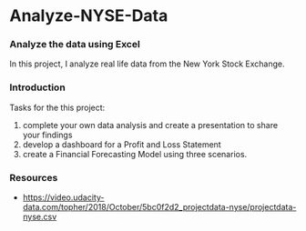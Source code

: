 # Analyze-NYSE-Data
### Analyze the data using Excel
In this project, I analyze real life data from the New York Stock Exchange.

### Introduction
Tasks for the this project:
1) complete your own data analysis and create a presentation to share your findings
2) develop a dashboard for a Profit and Loss Statement 
3) create a Financial Forecasting Model using three scenarios. 


### Resources 
   - https://video.udacity-data.com/topher/2018/October/5bc0f2d2_projectdata-nyse/projectdata-nyse.csv

